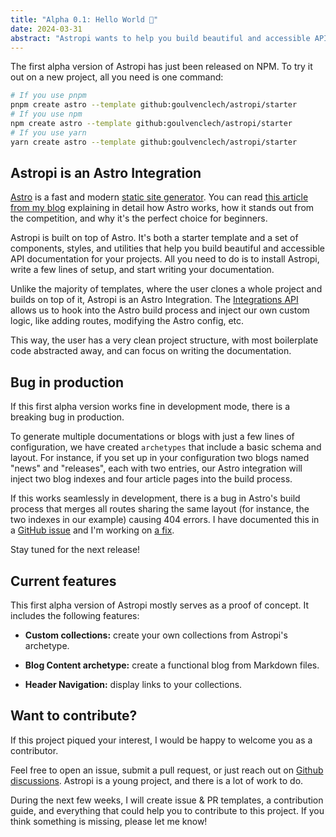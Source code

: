 ```yaml
---
title: "Alpha 0.1: Hello World 👋"
date: 2024-03-31
abstract: "Astropi wants to help you build beautiful and accessible API documentation for your projects. It's built with Astro, a fast and modern static site generator."
---
```


The first alpha version of Astropi has just been released on NPM. To try it out on a new project, all you need is one command:

```bash
# If you use pnpm
pnpm create astro --template github:goulvenclech/astropi/starter
# If you use npm
npm create astro --template github:goulvenclech/astropi/starter
# If you use yarn
yarn create astro --template github:goulvenclech/astropi/starter
```

## Astropi is an Astro Integration

[Astro](https://astro.build/) is a fast and modern [static site generator](https://en.wikipedia.org/wiki/Static_site_generator). You can read [this article from my blog](https://goulven-clech.dev/2023/launching-blog-astro) explaining in detail how Astro works, how it stands out from the competition, and why it's the perfect choice for beginners.

Astropi is built on top of Astro. It's both a starter template and a set of components, styles, and utilities that help you build beautiful and accessible API documentation for your projects. All you need to do is to install Astropi, write a few lines of setup, and start writing your documentation.

Unlike the majority of templates, where the user clones a whole project and builds on top of it, Astropi is an Astro Integration. The [Integrations API](https://docs.astro.build/en/reference/integrations-reference) allows us to hook into the Astro build process and inject our own custom logic, like adding routes, modifying the Astro config, etc.

This way, the user has a very clean project structure, with most boilerplate code abstracted away, and can focus on writing the documentation. 

## Bug in production

If this first alpha version works fine in development mode, there is a breaking bug in production.

To generate multiple documentations or blogs with just a few lines of configuration, we have created `archetypes` that include a basic schema and layout. For instance, if you set up in your configuration two blogs named "news" and "releases", each with two entries, our Astro integration will inject two blog indexes and four article pages into the build process.

If this works seamlessly in development, there is a bug in Astro's build process that merges all routes sharing the same layout (for instance, the two indexes in our example) causing 404 errors. I have documented this in a [GitHub issue](https://github.com/withastro/astro/issues/10622) and I'm working on [a fix](https://github.com/withastro/astro/pull/10625).

Stay tuned for the next release!

## Current features

This first alpha version of Astropi mostly serves as a proof of concept. It includes the following features:

- **Custom collections:** create your own collections from Astropi's archetype.

- **Blog Content archetype:** create a functional blog from Markdown files.

- **Header Navigation:** display links to your collections.

## Want to contribute?

If this project piqued your interest, I would be happy to welcome you as a contributor. 

Feel free to open an issue, submit a pull request, or just reach out on [Github discussions](https://github.com/goulvenclech/astropi/discussions). Astropi is a young project, and there is a lot of work to do.

During the next few weeks, I will create issue & PR templates, a contribution guide, and everything that could help you to contribute to this project. If you think something is missing, please let me know!
